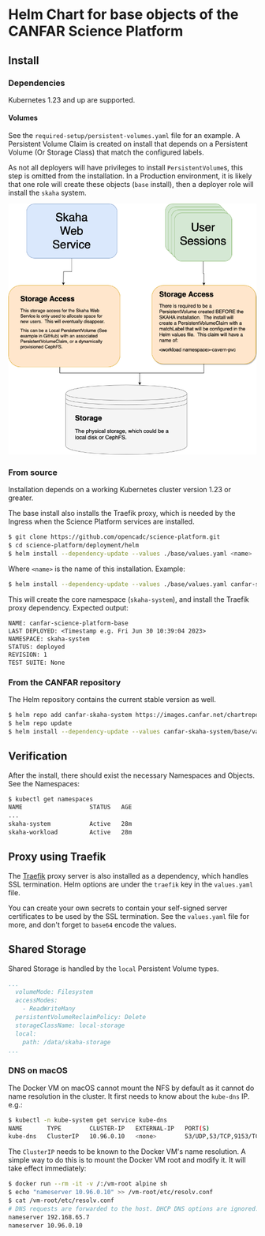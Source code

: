 # Helm Chart for base objects of the CANFAR Science Platform

## Install

### Dependencies

Kubernetes 1.23 and up are supported.

#### Volumes

See the `required-setup/persistent-volumes.yaml` file for an example.  A Persistent Volume Claim is created on install that
depends on a Persistent Volume (Or Storage Class) that match the configured labels.

As not all deployers will have privileges to install `PersistentVolume`s, this step is omitted from the installation.  In a Production
environment, it is likely that one role will create these objects (`base` install), then a deployer role will install the `skaha` system.

![Simple Skaha structure](./skaha.png)

### From source

Installation depends on a working Kubernetes cluster version 1.23 or greater.

The base install also installs the Traefik proxy, which is needed by the Ingress when the Science Platform services are installed.

```sh
$ git clone https://github.com/opencadc/science-platform.git
$ cd science-platform/deployment/helm
$ helm install --dependency-update --values ./base/values.yaml <name> ./base
```

Where `<name>` is the name of this installation.  Example:
```sh
$ helm install --dependency-update --values ./base/values.yaml canfar-science-platform-base ./base
```
This will create the core namespace (`skaha-system`), and install the Traefik proxy dependency.  Expected output:
```
NAME: canfar-science-platform-base
LAST DEPLOYED: <Timestamp e.g. Fri Jun 30 10:39:04 2023>
NAMESPACE: skaha-system
STATUS: deployed
REVISION: 1
TEST SUITE: None
```

### From the CANFAR repository

The Helm repository contains the current stable version as well.

```sh
$ helm repo add canfar-skaha-system https://images.canfar.net/chartrepo/skaha-system
$ helm repo update
$ helm install --dependency-update --values canfar-skaha-system/base/values.yaml canfar-science-platform-base canfar-skaha-system/base
```

## Verification

After the install, there should exist the necessary Namespaces and Objects.  See the Namespaces:

```sh
$ kubectl get namespaces
NAME                   STATUS   AGE
...
skaha-system           Active   28m
skaha-workload         Active   28m
```

## Proxy using Traefik

The [Traefik](https://traefik.io/traefik/) proxy server is also installed as a dependency, which handles SSL termination.  Helm options are under the `traefik` key in the `values.yaml` file.

You can create your own secrets to contain your self-signed server certificates to be used by
the SSL termination.  See the `values.yaml` file for more, and don't forget to `base64` encode
the values.

## Shared Storage

Shared Storage is handled by the `local` Persistent Volume types.

```yaml
...
  volumeMode: Filesystem
  accessModes:
    - ReadWriteMany
  persistentVolumeReclaimPolicy: Delete
  storageClassName: local-storage
  local:
    path: /data/skaha-storage
...
```

### DNS on macOS

The Docker VM on macOS cannot mount the NFS by default as it cannot do name resolution in the cluster.  It first needs to know about the `kube-dns` IP.  e.g.:

```sh
$ kubectl -n kube-system get service kube-dns
NAME       TYPE        CLUSTER-IP   EXTERNAL-IP   PORT(S)                  AGE
kube-dns   ClusterIP   10.96.0.10   <none>        53/UDP,53/TCP,9153/TCP   4d23h
```

The `ClusterIP` needs to be known to the Docker VM's name resolution.  A simple way to do this is to mount the Docker VM root and modify it.  It will take effect immediately:

```sh
$ docker run --rm -it -v /:/vm-root alpine sh
$ echo "nameserver 10.96.0.10" >> /vm-root/etc/resolv.conf
$ cat /vm-root/etc/resolv.conf
# DNS requests are forwarded to the host. DHCP DNS options are ignored.
nameserver 192.168.65.7
nameserver 10.96.0.10
```
